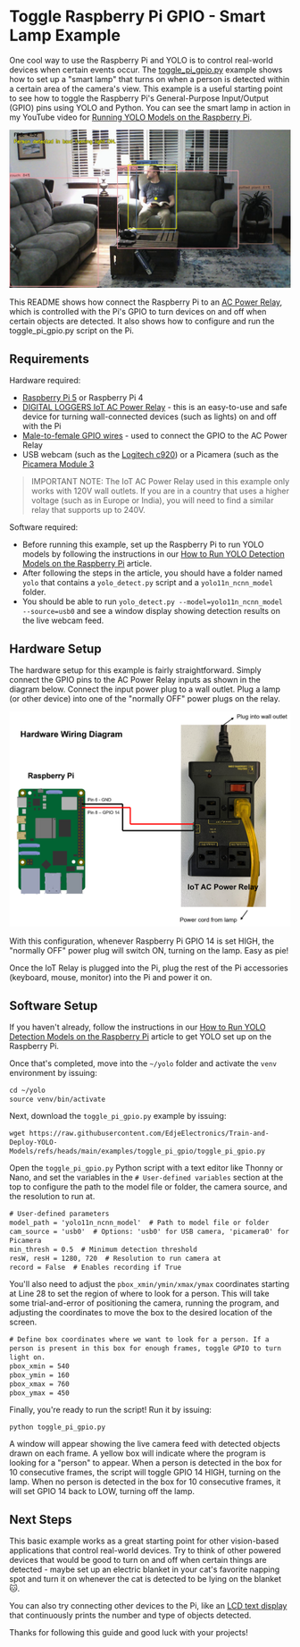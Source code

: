 # Toggle Raspberry Pi GPIO - Smart Lamp Example
One cool way to use the Raspberry Pi and YOLO is to control real-world devices when certain events occur. The [toggle_pi_gpio.py](toggle_pi_gpio.py) example shows how to set up a "smart lamp" that turns on when a person is detected within a certain area of the camera's view. This example is a useful starting point to see how to toggle the Raspberry Pi's General-Purpose Input/Output (GPIO) pins using YOLO and Python. You can see the smart lamp in action in my YouTube video for [Running YOLO Models on the Raspberry Pi](google.com).

<p align="center">
  <img src="../../doc/smart-lamp-example.png">
</p>

This README shows how connect the Raspberry Pi to an [AC Power Relay](https://amzn.to/3WJASk8), which is controlled with the Pi's GPIO to turn devices on and off when certain objects are detected. It also shows how to configure and run the toggle_pi_gpio.py script on the Pi.

## Requirements

Hardware required:
* [Raspberry Pi 5](https://amzn.to/3Qo4wrX) or Raspberry Pi 4
* [DIGITAL LOGGERS IoT AC Power Relay](https://amzn.to/3WJASk8) - this is an easy-to-use and safe device for turning wall-connected devices (such as lights) on and off with the Pi
* [Male-to-female GPIO wires](https://amzn.to/3WNFqpP) - used to connect the GPIO to the AC Power Relay
* USB webcam (such as the [Logitech c920](https://amzn.to/40Q6PK7)) or a Picamera (such as the [Picamera Module 3](https://amzn.to/3PXfggn)

> IMPORTANT NOTE: The IoT AC Power Relay used in this example only works with 120V wall outlets. If you are in a country that uses a higher voltage (such as in Europe or India), you will need to find a similar relay that supports up to 240V.

Software required:
* Before running this example, set up the Raspberry Pi to run YOLO models by following the instructions in our [How to Run YOLO Detection Models on the Raspberry Pi](https://www.ejtech.io/learn/yolo-on-raspberry-pi) article.
* After following the steps in the article, you should have a folder named `yolo` that contains a `yolo_detect.py` script and a `yolo11n_ncnn_model` folder.
* You should be able to run `yolo_detect.py --model=yolo11n_ncnn_model --source=usb0` and see a window display showing detection results on the live webcam feed.

## Hardware Setup
The hardware setup for this example is fairly straightforward. Simply connect the GPIO pins to the AC Power Relay inputs as shown in the diagram below. Connect the input power plug to a wall outlet. Plug a lamp (or other device) into one of the "normally OFF" power plugs on the relay.

<p align="center">
  <img src="../../doc/smart-lamp-diagram-small.png">
</p>

With this configuration, whenever Raspberry Pi GPIO 14 is set HIGH, the "normally OFF" power plug will switch ON, turning on the lamp. Easy as pie!

Once the IoT Relay is plugged into the Pi, plug the rest of the Pi accessories (keyboard, mouse, monitor) into the Pi and power it on.

## Software Setup
If you haven't already, follow the instructions in our [How to Run YOLO Detection Models on the Raspberry Pi](https://www.ejtech.io/learn/yolo-on-raspberry-pi) article to get YOLO set up on the Raspberry Pi.

Once that's completed, move into the `~/yolo` folder and activate the `venv` environment by issuing: 
```
cd ~/yolo
source venv/bin/activate
```

Next, download the `toggle_pi_gpio.py` example by issuing:
```
wget https://raw.githubusercontent.com/EdjeElectronics/Train-and-Deploy-YOLO-Models/refs/heads/main/examples/toggle_pi_gpio/toggle_pi_gpio.py
```

Open the `toggle_pi_gpio.py` Python script with a text editor like Thonny or Nano, and set the variables in the `# User-defined variables` section at the top to configure the path to the model file or folder, the camera source, and the resolution to run at.

```
# User-defined parameters
model_path = 'yolo11n_ncnn_model'  # Path to model file or folder
cam_source = 'usb0'  # Options: 'usb0' for USB camera, 'picamera0' for Picamera
min_thresh = 0.5  # Minimum detection threshold
resW, resH = 1280, 720  # Resolution to run camera at
record = False	# Enables recording if True
```

You'll also need to adjust the `pbox_xmin/ymin/xmax/ymax` coordinates starting at Line 28 to set the region of where to look for a person. This will take some trial-and-error of positioning the camera, running the program, and adjusting the coordinates to move the box to the desired location of the screen.

```
# Define box coordinates where we want to look for a person. If a person is present in this box for enough frames, toggle GPIO to turn light on.
pbox_xmin = 540
pbox_ymin = 160
pbox_xmax = 760
pbox_ymax = 450
```

Finally, you're ready to run the script! Run it by issuing:

```
python toggle_pi_gpio.py
```

A window will appear showing the live camera feed with detected objects drawn on each frame. A yellow box will indicate where the program is looking for a "person" to appear. When a person is detected in the box for 10 consecutive frames, the script will toggle GPIO 14 HIGH, turning on the lamp. When no person is detected in the box for 10 consecutive frames, it will set GPIO 14 back to LOW, turning off the lamp.

## Next Steps
This basic example works as a great starting point for other vision-based applications that control real-world devices. Try to think of other powered devices that would be good to turn on and off when certain things are detected - maybe set up an electric blanket in your cat's favorite napping spot and turn it on whenever the cat is detected to be lying on the blanket 🐱.

You can also try connecting other devices to the Pi, like an [LCD text display](https://learn.adafruit.com/drive-a-16x2-lcd-directly-with-a-raspberry-pi) that continuously prints the number and type of objects detected.

Thanks for following this guide and good luck with your projects!
